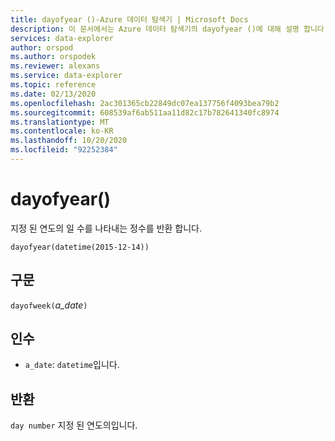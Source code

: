 ```yaml
---
title: dayofyear ()-Azure 데이터 탐색기 | Microsoft Docs
description: 이 문서에서는 Azure 데이터 탐색기의 dayofyear ()에 대해 설명 합니다.
services: data-explorer
author: orspod
ms.author: orspodek
ms.reviewer: alexans
ms.service: data-explorer
ms.topic: reference
ms.date: 02/13/2020
ms.openlocfilehash: 2ac301365cb22849dc07ea137756f4093bea79b2
ms.sourcegitcommit: 608539af6ab511aa11d82c17b782641340fc8974
ms.translationtype: MT
ms.contentlocale: ko-KR
ms.lasthandoff: 10/20/2020
ms.locfileid: "92252384"
---
```

# <a name="dayofyear"></a>dayofyear()

지정 된 연도의 일 수를 나타내는 정수를 반환 합니다.

```kusto
dayofyear(datetime(2015-12-14))
```

## <a name="syntax"></a>구문

`dayofweek(`*a_date*`)`

## <a name="arguments"></a>인수

* `a_date`: `datetime`입니다.

## <a name="returns"></a>반환

`day number` 지정 된 연도의입니다.